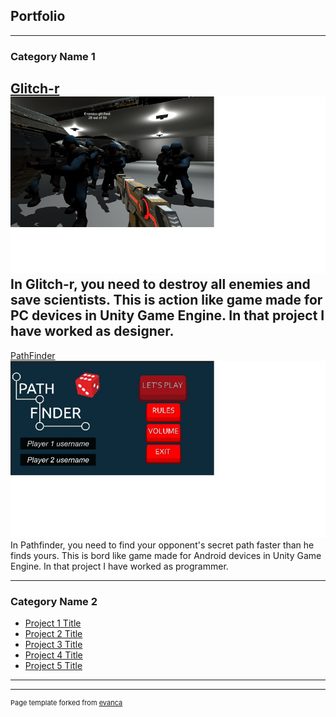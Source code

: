 ## Portfolio

---

### Category Name 1 

[Glitch-r](/sample_page)
<img src="images/Glitch-r.jpg?raw=true"/>
In Glitch-r, you need to destroy all enemies and save scientists. This is action like game made for PC devices in Unity Game Engine. In that project I have worked as designer.
---
[PathFinder](/pdf/sample_page)
<img src="images/PathFinder.jpg?raw=true"/>
In Pathfinder, you need to find your opponent's secret path faster than he finds yours. This is bord like game made for Android devices in Unity Game Engine. In that project I have worked as programmer.

---

### Category Name 2

- [Project 1 Title](http://example.com/)
- [Project 2 Title](http://example.com/)
- [Project 3 Title](http://example.com/)
- [Project 4 Title](http://example.com/)
- [Project 5 Title](http://example.com/)

---




---
<p style="font-size:11px">Page template forked from <a href="https://github.com/evanca/quick-portfolio">evanca</a></p>
<!-- Remove above link if you don't want to attibute -->
